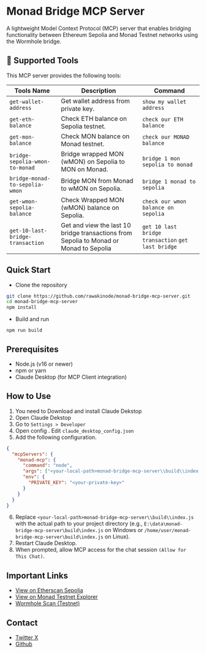 
# Monad Bridge MCP Server

A lightweight Model Context Protocol (MCP) server that enables bridging functionality between Ethereum Sepolia and Monad Testnet networks using the Wormhole bridge.

## 🚀 Supported Tools

This MCP server provides the following tools:

| Tools Name                          | Description                                                   | Command |
|----------------------------------|-------------------------------------------------------------|------|
| `get-wallet-address`             | Get wallet address from private key.                       | `show my wallet address` |
| `get-eth-balance`                | Check ETH balance on Sepolia testnet.                      | `check our ETH balance` |
| `get-mon-balance`                | Check MON balance on Monad testnet.                        | `check our MONAD balance` |
| `bridge-sepolia-wmon-to-monad`  | Bridge wrapped MON (wMON) on Sepolia to MON on Monad.      | `bridge 1 mon sepolia to monad` |
| `bridge-monad-to-sepolia-wmon`  | Bridge MON from Monad to wMON on Sepolia.                  | `bridge 1 monad to sepolia` |
| `get-wmon-sepolia-balance` | Check Wrapped MON (wMON) balance on Sepolia. | `check our wmon balance on sepolia` |
|`get-10-last-bridge-transaction`|Get and view the last 10 bridge transactions from Sepolia to Monad or Monad to Sepolia| `get 10 last bridge transaction` `get last bridge`|

## Quick Start

- Clone the repository
```bash
git clone https://github.com/rawakinode/monad-bridge-mcp-server.git
cd monad-bridge-mcp-server
npm install
```

- Build and run
```
npm run build
```

## Prerequisites

- Node.js (v16 or newer)
- npm or yarn
- Claude Desktop (for MCP Client integration)

## How to Use

1. You need to Download and install Claude Dekstop
2. Open Claude Dekstop
3. Go to `Settings > Developer`
4. Open config . Edit `claude_desktop_config.json`
5. Add the following configuration.
```json
{
  "mcpServers": {
    "monad-mcp": {
      "command": "node",
      "args": ["<your-local-path>monad-bridge-mcp-server\\build\\index.js"],
      "env": {
        "PRIVATE_KEY": "<your-private-key>" 
      }
    }
  }
}

```
6. Replace `<your-local-path>monad-bridge-mcp-server\\build\\index.js` with the actual path to your project directory (e.g., `E:\data\monad-bridge-mcp-server\build\index.js` on Windows or `/home/user/monad-bridge-mcp-server\build\index.js` on Linux).
7. Restart Claude Desktop.
8. When prompted, allow MCP access for the chat session `(Allow for This Chat)`.

## Important Links

- [View on Etherscan Sepolia](https://sepolia.etherscan.io/)
- [View on Monad Testnet Explorer](https://testnet.monadexplorer.com/)
- [Wormhole Scan (Testnet)](https://wormholescan.io/?network=Testnet)

## Contact

- [Twitter X](https://x.com/rawakinode)
- [Github](https://github.com/rawakinode)

